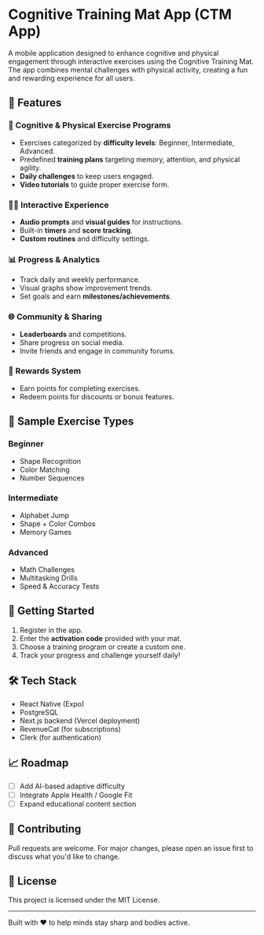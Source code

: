 # Cognitive Training Mat App (CTM App)

A mobile application designed to enhance cognitive and physical engagement through interactive exercises using the Cognitive Training Mat. The app combines mental challenges with physical activity, creating a fun and rewarding experience for all users.

## 🚀 Features

### 🧠 Cognitive & Physical Exercise Programs
- Exercises categorized by **difficulty levels**: Beginner, Intermediate, Advanced.
- Predefined **training plans** targeting memory, attention, and physical agility.
- **Daily challenges** to keep users engaged.
- **Video tutorials** to guide proper exercise form.

### 🧍‍♂️ Interactive Experience
- **Audio prompts** and **visual guides** for instructions.
- Built-in **timers** and **score tracking**.
- **Custom routines** and difficulty settings.

### 📊 Progress & Analytics
- Track daily and weekly performance.
- Visual graphs show improvement trends.
- Set goals and earn **milestones/achievements**.

### 🌐 Community & Sharing
- **Leaderboards** and competitions.
- Share progress on social media.
- Invite friends and engage in community forums.

### 🎁 Rewards System
- Earn points for completing exercises.
- Redeem points for discounts or bonus features.

## 🧩 Sample Exercise Types

### Beginner
- Shape Recognition
- Color Matching
- Number Sequences

### Intermediate
- Alphabet Jump
- Shape + Color Combos
- Memory Games

### Advanced
- Math Challenges
- Multitasking Drills
- Speed & Accuracy Tests

## 📱 Getting Started

1. Register in the app.
2. Enter the **activation code** provided with your mat.
3. Choose a training program or create a custom one.
4. Track your progress and challenge yourself daily!

## 🛠 Tech Stack

- React Native (Expo)
- PostgreSQL
- Next.js backend (Vercel deployment)
- RevenueCat (for subscriptions)
- Clerk (for authentication)

## 📈 Roadmap

- [ ] Add AI-based adaptive difficulty
- [ ] Integrate Apple Health / Google Fit
- [ ] Expand educational content section

## 🤝 Contributing

Pull requests are welcome. For major changes, please open an issue first to discuss what you'd like to change.

## 📄 License

This project is licensed under the MIT License.

---

Built with ❤️ to help minds stay sharp and bodies active.
